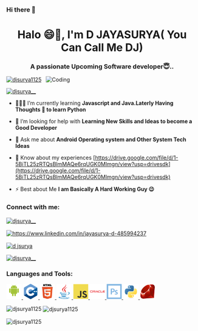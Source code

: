 ### Hi there 👋

<!--
**Djsurya1125/Djsurya1125** is a ✨ _special_ ✨ repository because its `README.md` (this file) appears on your GitHub profile.

Here are some ideas to get you started:

- 🔭 I’m currently working on ...
- 🌱 I’m currently learning ...
- 👯 I’m looking to collaborate on ...
- 🤔 I’m looking for help with ...
- 💬 Ask me about ...
- 📫 How to reach me: ...
- 😄 Pronouns: ...
- ⚡ Fun fact: ...
-->
<h1 align="center">Halo 😄👋, I'm D JAYASURYA( You Can Call Me DJ)</h1>

<h3 align="center">A passionate Upcoming Software developer😇..</h3>

<img align="right" alt="Coding" width="400" src="https://cdn.dribbble.com/users/1235346/screenshots/3252385/job.gif">

<p align="left"> <a href="https://github.com/ryo-ma/github-profile-trophy"><img src="https://github-profile-trophy.vercel.app/?username=djsurya1125" alt="djsurya1125" /></a> </p>

<p align="left"> <a href="https://twitter.com/djsurya__" target="blank"><img src="https://img.shields.io/twitter/follow/djsurya__?logo=twitter&style=for-the-badge" alt="djsurya__" /></a> </p>

- 👨🏻‍💻 I’m currently learning **Javascript and Java.Laterly Having Thoughts 🤔 to learn Python**

- 🤝 I’m looking for help with **Learning New Skills and Ideas to become a Good Developer**

- 💬 Ask me about **Android Operating system and Other System Tech Ideas**

- 📄 Know about my experiences [https://drive.google.com/file/d/1-5BiTL25zRTQsBlmMAQe6rqUGK0Mlmgn/view?usp=drivesdk](https://drive.google.com/file/d/1-5BiTL25zRTQsBlmMAQe6rqUGK0Mlmgn/view?usp=drivesdk)

- ⚡ Best about Me **I am Basically A Hard Working Guy 😉**

<h3 align="left">Connect with me:</h3>

<p align="left">

<a href="https://twitter.com/djsurya__" target="blank"><img align="center" src="https://raw.githubusercontent.com/rahuldkjain/github-profile-readme-generator/master/src/images/icons/Social/twitter.svg" alt="djsurya__" height="30" width="40" /></a>

<a href="https://linkedin.com/in/https://www.linkedin.com/in/jayasurya-d-485994237" target="blank"><img align="center" src="https://raw.githubusercontent.com/rahuldkjain/github-profile-readme-generator/master/src/images/icons/Social/linked-in-alt.svg" alt="https://www.linkedin.com/in/jayasurya-d-485994237" height="30" width="40" /></a>

<a href="https://fb.com/d jsurya" target="blank"><img align="center" src="https://raw.githubusercontent.com/rahuldkjain/github-profile-readme-generator/master/src/images/icons/Social/facebook.svg" alt="d jsurya" height="30" width="40" /></a>

<a href="https://instagram.com/djsurya__" target="blank"><img align="center" src="https://raw.githubusercontent.com/rahuldkjain/github-profile-readme-generator/master/src/images/icons/Social/instagram.svg" alt="djsurya__" height="30" width="40" /></a>

</p>

<h3 align="left">Languages and Tools:</h3>

<p align="left"> <a href="https://developer.android.com" target="_blank" rel="noreferrer"> <img src="https://raw.githubusercontent.com/devicons/devicon/master/icons/android/android-original-wordmark.svg" alt="android" width="40" height="40"/> </a> <a href="https://www.w3schools.com/cpp/" target="_blank" rel="noreferrer"> <img src="https://raw.githubusercontent.com/devicons/devicon/master/icons/cplusplus/cplusplus-original.svg" alt="cplusplus" width="40" height="40"/> </a> <a href="https://www.w3.org/html/" target="_blank" rel="noreferrer"> <img src="https://raw.githubusercontent.com/devicons/devicon/master/icons/html5/html5-original-wordmark.svg" alt="html5" width="40" height="40"/> </a> <a href="https://www.java.com" target="_blank" rel="noreferrer"> <img src="https://raw.githubusercontent.com/devicons/devicon/master/icons/java/java-original.svg" alt="java" width="40" height="40"/> </a> <a href="https://developer.mozilla.org/en-US/docs/Web/JavaScript" target="_blank" rel="noreferrer"> <img src="https://raw.githubusercontent.com/devicons/devicon/master/icons/javascript/javascript-original.svg" alt="javascript" width="40" height="40"/> </a> <a href="https://www.oracle.com/" target="_blank" rel="noreferrer"> <img src="https://raw.githubusercontent.com/devicons/devicon/master/icons/oracle/oracle-original.svg" alt="oracle" width="40" height="40"/> </a> <a href="https://www.photoshop.com/en" target="_blank" rel="noreferrer"> <img src="https://raw.githubusercontent.com/devicons/devicon/master/icons/photoshop/photoshop-line.svg" alt="photoshop" width="40" height="40"/> </a> <a href="https://www.python.org" target="_blank" rel="noreferrer"> <img src="https://raw.githubusercontent.com/devicons/devicon/master/icons/python/python-original.svg" alt="python" width="40" height="40"/> </a> <a href="https://www.ruby-lang.org/en/" target="_blank" rel="noreferrer"> <img src="https://raw.githubusercontent.com/devicons/devicon/master/icons/ruby/ruby-original.svg" alt="ruby" width="40" height="40"/> </a> </p>

<p><img align="left" src="https://github-readme-stats.vercel.app/api/top-langs?username=djsurya1125&show_icons=true&locale=en&layout=compact" alt="djsurya1125" /></p>

<p>&nbsp;<img align="center" src="https://github-readme-stats.vercel.app/api?username=djsurya1125&show_icons=true&locale=en" alt="djsurya1125" /></p>

<p><img align="center" src="https://github-readme-streak-stats.herokuapp.com/?user=djsurya1125&" alt="djsurya1125" /></p>
